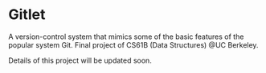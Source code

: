 # Gitlet

A version-control system that mimics some of the basic features of the popular system Git. Final project of CS61B (Data Structures) @UC Berkeley.

Details of this project will be updated soon.